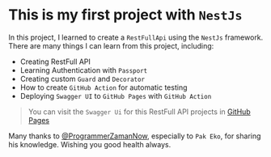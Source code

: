 # This is my first project with `NestJs`

In this project, I learned to create a `RestFullApi` using the `NestJs` framework.
There are many things I can learn from this project, including:

- Creating RestFull API
- Learning Authentication with `Passport`
- Creating custom `Guard` and `Decorator`
- How to create `GitHub Action` for automatic testing
- Deploying `Swagger UI` to `GitHub Pages` with `GitHub Action`

> You can visit the `Swagger Ui` for this RestFull API projects in [GitHub Pages](https://zamzami16.github.io/system-toko/#/)

Many thanks to [@ProgrammerZamanNow](https://www.youtube.com/c/ProgrammerZamanNow), especially to `Pak Eko`, for sharing his knowledge. Wishing you good health always.
